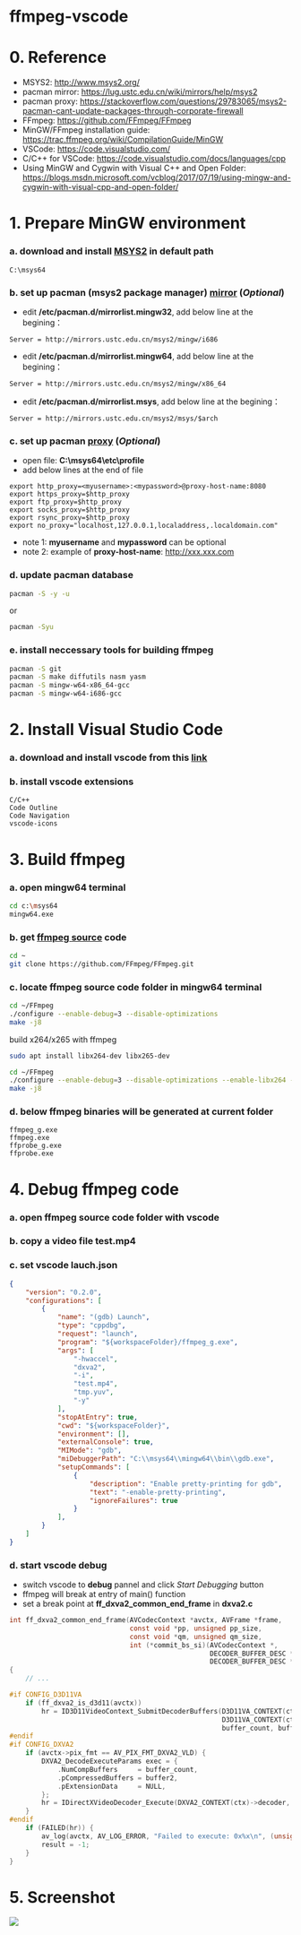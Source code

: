 # ffmpeg-vscode

# 0. Reference

* MSYS2: http://www.msys2.org/
* pacman mirror: https://lug.ustc.edu.cn/wiki/mirrors/help/msys2
* pacman proxy: https://stackoverflow.com/questions/29783065/msys2-pacman-cant-update-packages-through-corporate-firewall
* FFmpeg: https://github.com/FFmpeg/FFmpeg
* MinGW/FFmpeg installation guide: https://trac.ffmpeg.org/wiki/CompilationGuide/MinGW
* VSCode: https://code.visualstudio.com/
* C/C++ for VSCode: https://code.visualstudio.com/docs/languages/cpp
* Using MinGW and Cygwin with Visual C++ and Open Folder: https://blogs.msdn.microsoft.com/vcblog/2017/07/19/using-mingw-and-cygwin-with-visual-cpp-and-open-folder/

# 1. Prepare MinGW environment

### a. download and install [MSYS2](http://www.msys2.org/) in default path

```
C:\msys64
```

### b. set up **pacman** (msys2 package manager) [mirror](https://lug.ustc.edu.cn/wiki/mirrors/help/msys2) (*Optional*)

* edit **/etc/pacman.d/mirrorlist.mingw32**, add below line at the begining：
```
Server = http://mirrors.ustc.edu.cn/msys2/mingw/i686
```
* edit **/etc/pacman.d/mirrorlist.mingw64**, add below line at the begining：
```
Server = http://mirrors.ustc.edu.cn/msys2/mingw/x86_64
```
* edit **/etc/pacman.d/mirrorlist.msys**, add below line at the begining：
```
Server = http://mirrors.ustc.edu.cn/msys2/msys/$arch
```

### c. set up **pacman** [proxy](https://stackoverflow.com/questions/29783065/msys2-pacman-cant-update-packages-through-corporate-firewall) (*Optional*)

* open file: **C:\msys64\etc\profile**
* add below lines at the end of file
```
export http_proxy=<myusername>:<mypassword>@proxy-host-name:8080
export https_proxy=$http_proxy
export ftp_proxy=$http_proxy
export socks_proxy=$http_proxy
export rsync_proxy=$http_proxy
export no_proxy="localhost,127.0.0.1,localaddress,.localdomain.com"
```
* note 1: **myusername** and **mypassword** can be optional
* note 2: example of **proxy-host-name**: http://xxx.xxx.com

### d. update **pacman** database

```bash
pacman -S -y -u
```
or
```bash
pacman -Syu
```

### e. install neccessary tools for building ffmpeg

```bash
pacman -S git 
pacman -S make diffutils nasm yasm
pacman -S mingw-w64-x86_64-gcc
pacman -S mingw-w64-i686-gcc
```

# 2. Install Visual Studio Code

### a. download and install vscode from this [link](https://code.visualstudio.com/)

### b. install vscode extensions

```
C/C++
Code Outline
Code Navigation
vscode-icons
```

# 3. Build ffmpeg

### a. open mingw64 terminal

```bash
cd c:\msys64
mingw64.exe
```

### b. get [ffmpeg source](https://github.com/FFmpeg/FFmpeg) code

```bash
cd ~
git clone https://github.com/FFmpeg/FFmpeg.git
```

### c. locate ffmpeg source code folder in mingw64 terminal

```bash
cd ~/FFmpeg
./configure --enable-debug=3 --disable-optimizations
make -j8
```
build x264/x265 with ffmpeg
```bash
sudo apt install libx264-dev libx265-dev

cd ~/FFmpeg
./configure --enable-debug=3 --disable-optimizations --enable-libx264 --enable-libx265 --enable-gpl
make -j8
```

### d. below ffmpeg binaries will be generated at current folder
```
ffmpeg_g.exe
ffmpeg.exe
ffprobe_g.exe
ffprobe.exe
```

# 4. Debug ffmpeg code

### a. open ffmpeg source code folder with vscode

### b. copy a video file **test.mp4**

### c. set vscode lauch.json

```json
{
    "version": "0.2.0",
    "configurations": [
        {
            "name": "(gdb) Launch",
            "type": "cppdbg",
            "request": "launch",
            "program": "${workspaceFolder}/ffmpeg_g.exe",
            "args": [
                "-hwaccel",
                "dxva2",
                "-i",
                "test.mp4",
                "tmp.yuv",
                "-y"
            ],
            "stopAtEntry": true,
            "cwd": "${workspaceFolder}",
            "environment": [],
            "externalConsole": true,
            "MIMode": "gdb",
            "miDebuggerPath": "C:\\msys64\\mingw64\\bin\\gdb.exe",
            "setupCommands": [
                {
                    "description": "Enable pretty-printing for gdb",
                    "text": "-enable-pretty-printing",
                    "ignoreFailures": true
                }
            ],
        }
    ]
}
```

### d. start vscode debug

* switch vscode to **debug** pannel and click *Start Debugging* button
* ffmpeg will break at entry of main() function
* set a break point at **ff_dxva2_common_end_frame** in **dxva2.c**
```c
int ff_dxva2_common_end_frame(AVCodecContext *avctx, AVFrame *frame,
                              const void *pp, unsigned pp_size,
                              const void *qm, unsigned qm_size,
                              int (*commit_bs_si)(AVCodecContext *,
                                                  DECODER_BUFFER_DESC *bs,
                                                  DECODER_BUFFER_DESC *slice))
{
    // ...

#if CONFIG_D3D11VA
    if (ff_dxva2_is_d3d11(avctx))
        hr = ID3D11VideoContext_SubmitDecoderBuffers(D3D11VA_CONTEXT(ctx)->video_context,
                                                     D3D11VA_CONTEXT(ctx)->decoder,
                                                     buffer_count, buffer11);
#endif
#if CONFIG_DXVA2
    if (avctx->pix_fmt == AV_PIX_FMT_DXVA2_VLD) {
        DXVA2_DecodeExecuteParams exec = {
            .NumCompBuffers     = buffer_count,
            .pCompressedBuffers = buffer2,
            .pExtensionData     = NULL,
        };
        hr = IDirectXVideoDecoder_Execute(DXVA2_CONTEXT(ctx)->decoder, &exec);
    }
#endif
    if (FAILED(hr)) {
        av_log(avctx, AV_LOG_ERROR, "Failed to execute: 0x%x\n", (unsigned)hr);
        result = -1;
    }
}
```

# 5. Screenshot
![](https://github.com/neptune46/ffmpeg-vscode/blob/master/screenshot.png)
